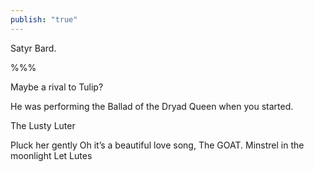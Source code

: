 ```yaml
---
publish: "true"
---
```

Satyr Bard. 

%%%

Maybe a rival to Tulip?

He was performing the Ballad of the Dryad Queen when you started.



The Lusty Luter

Pluck her gently
Oh it’s a beautiful love song, 
The GOAT.
Minstrel in the moonlight
Let Lutes